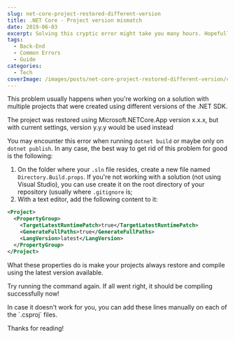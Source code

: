 ```yaml
---
slug: net-core-project-restored-different-version
title: .NET Core - Project version mismatch
date: 2019-06-03
excerpt: Solving this cryptic error might take you many hours. Hopefully this will help you out.
tags:
  - Back-End
  - Common Errors
  - Guide
categories:
  - Tech
coverImage: /images/posts/net-core-project-restored-different-version/cover.jpg
---
```


<script context="module">
  import CodeBlock from "$lib/components/molecules/CodeBlock.svelte";
  import Callout from "$lib/components/molecules/Callout.svelte";
  import SparklingHighlight from "$lib/components/molecules/SparklingHighlight.svelte";
</script>

This problem usually happens when you're working on a solution with multiple projects that were created using different versions of the .NET SDK.

<Callout type="error">
  The project was restored using Microsoft.NETCore.App version x.x.x, but with current settings, version y.y.y would be used instead
</Callout>

You may encounter this error when running `dotnet build` or maybe only on `dotnet publish`. In any case, the best way to get rid of this problem for good is the following:

1. On the folder where your `.sln` file resides, create a new file named `Directory.Build.props`. If you're not working with a solution (not using Visual Studio), you can use create it on the root directory of your repository (usually where `.gitignore` is;
2. With a text editor, add the following content to it:

<CodeBlock lang="xml" filename="Directory.Build.props">

```xml
<Project>
  <PropertyGroup>
    <TargetLatestRuntimePatch>true</TargetLatestRuntimePatch>
    <GenerateFullPaths>true</GenerateFullPaths>
    <LangVersion>latest</LangVersion>
  </PropertyGroup>
</Project>
```

</CodeBlock>

What these properties do is make your projects always restore and compile using the latest version available.

Try running the command again. If all went right, it should be compiling successfully now!

<Callout type="info">
  In case it doesn't work for you, you can add these lines manually on each of the `.csproj` files.
</Callout>

Thanks for reading!
